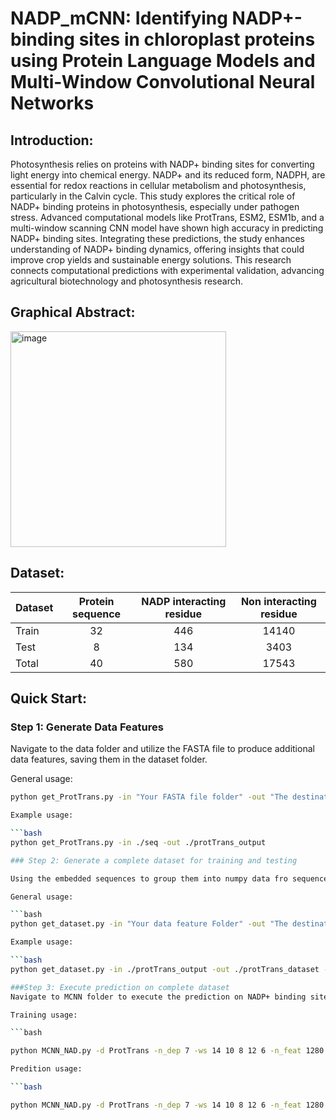 # NADP_mCNN: Identifying NADP+-binding sites in chloroplast proteins using Protein Language Models and Multi-Window Convolutional Neural Networks

## Introduction:

Photosynthesis relies on proteins with NADP+ binding sites for converting light energy into chemical energy. NADP+ and its reduced form, NADPH, are essential for redox reactions in cellular metabolism and photosynthesis, particularly in the Calvin cycle. This study explores the critical role of NADP+ binding proteins in photosynthesis, especially under pathogen stress. Advanced computational models like ProtTrans, ESM2, ESM1b, and a multi-window scanning CNN model have shown high accuracy in predicting NADP+ binding sites. Integrating these predictions, the study enhances understanding of NADP+ binding dynamics, offering insights that could improve crop yields and sustainable energy solutions. This research connects computational predictions with experimental validation, advancing agricultural biotechnology and photosynthesis research.

## Graphical Abstract:

<img width="345" alt="image" src="https://github.com/user-attachments/assets/d7c696f7-e253-4c73-b9d9-ec8270ae6104">

## Dataset:

| Dataset | Protein sequence | NADP interacting residue | Non interacting residue |
|----------|:--------:|:---------:|:---------:|
| Train | 32 | 446 | 14140 |
| Test | 8 | 134 | 3403 |
| Total | 40 | 580 | 17543 |

## Quick Start:

### Step 1: Generate Data Features

Navigate to the data folder and utilize the FASTA file to produce additional data features, saving them in the dataset folder.

General usage:

```bash
python get_ProtTrans.py -in "Your FASTA file folder" -out "The destination folder of your output"

Example usage:

```bash
python get_ProtTrans.py -in ./seq -out ./protTrans_output

### Step 2: Generate a complete dataset for training and testing

Using the embedded sequences to group them into numpy data fro sequences and labels

General usage:

```bash
python get_dataset.py -in "Your data feature Folder" -out "The destination folder of your output" -dt "Datatype of your feature" -w "Window Size" -label "Your data label Folder"  

Example usage:

```bash
python get_dataset.py -in ./protTrans_output -out ./protTrans_dataset -dt .prottrans -w 7 -label ./label

###Step 3: Execute prediction on complete dataset
Navigate to MCNN folder to execute the prediction on NADP+ binding site proteins.

Training usage:

```bash

python MCNN_NAD.py -d ProtTrans -n_dep 7 -ws 14 10 8 12 6 -n_feat 1280

Predition usage:

```bash

python MCNN_NAD.py -d ProtTrans -n_dep 7 -ws 14 10 8 12 6 -n_feat 1280 -vm independent


